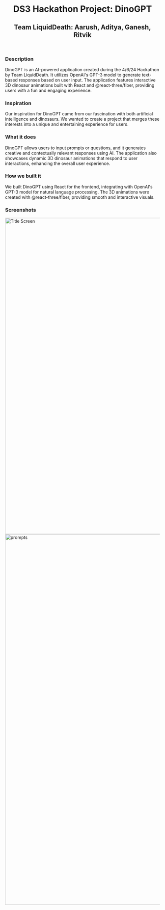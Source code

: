 
</head>
<body>
  <header>
    <h1>DS3 Hackathon Project: DinoGPT</h1>
    <h2>Team LiquidDeath: Aarush, Aditya, Ganesh, Ritvik</h2>
  </header>
  <main>
    <h3>Description</h3>
    <p>
      DinoGPT is an AI-powered application created during the 4/6/24 Hackathon by Team LiquidDeath. It utilizes OpenAI's GPT-3 model to generate text-based responses based on user input. The application features interactive 3D dinosaur animations built with React and @react-three/fiber, providing users with a fun and engaging experience.
    </p>
    <h3>Inspiration</h3>
    <p>
      Our inspiration for DinoGPT came from our fascination with both artificial intelligence and dinosaurs. We wanted to create a project that merges these interests into a unique and entertaining experience for users.
    </p>
    <h3>What it does</h3>
    <p>
      DinoGPT allows users to input prompts or questions, and it generates creative and contextually relevant responses using AI. The application also showcases dynamic 3D dinosaur animations that respond to user interactions, enhancing the overall user experience.
    </p>
    <h3>How we built it</h3>
    <p>
      We built DinoGPT using React for the frontend, integrating with OpenAI's GPT-3 model for natural language processing. The 3D animations were created with @react-three/fiber, providing smooth and interactive visuals.
    </p>
    <h3>Screenshots</h3>
    <div class="screenshot">
     <img width="1031" alt="Title Screen" src="https://github.com/Arush223/DinoGPT/assets/115517528/3ba38089-0e74-446f-a024-892fc2759532">
      <img width="1208" alt="prompts" src="https://github.com/Arush223/DinoGPT/assets/115517528/352cd7de-43a9-4abf-ad26-30e1b37c8a52">
  </main>
</body>
</html>

